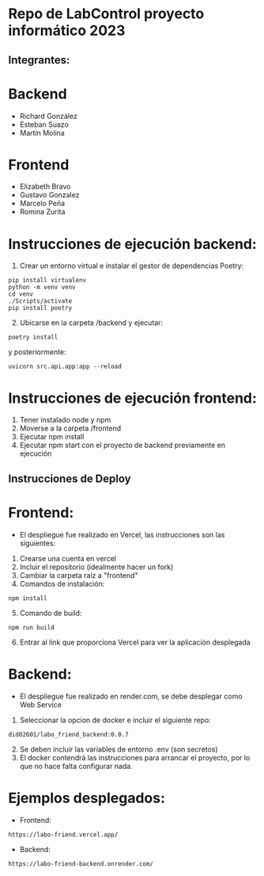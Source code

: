 # Repo de LabControl proyecto informático 2023 
## Integrantes:

# Backend
* Richard González
* Esteban Suazo
* Martín Molina

# Frontend
* Elizabeth Bravo 
* Gustavo Gonzalez
* Marcelo Peña
* Romina Zurita 

# Instrucciones de ejecución backend:
1. Crear un entorno virtual e instalar el gestor de dependencias Poetry:
```
pip install virtualenv
python -m venv venv
cd venv
./Scripts/activate
pip install poetry
```
2. Ubicarse en la carpeta /backend y ejecutar:
```
poetry install
``` 
y posteriormente:
```
uvicorn src.api.app:app --reload
```
# Instrucciones de ejecución frontend:
1. Tener instalado node y npm
2. Moverse a la carpeta /frontend
3. Ejecutar npm install
4. Ejecutar npm start con el proyecto de backend previamente en ejecución


## Instrucciones de Deploy

# Frontend:

* El despliegue fue realizado en Vercel, las instrucciones son las siguientes:  
1. Crearse una cuenta en vercel
2. Incluir el repositorio (idealmente hacer un fork)
3. Cambiar la carpeta raíz a "frontend"
4. Comandos de instalación: 
```
npm install
```
5. Comando de build:
```
npm run build
```
6. Entrar al link que proporciona Vercel para ver la aplicación desplegada

# Backend:

* El despliegue fue realizado en render.com, se debe desplegar como Web Service
1. Seleccionar la opcion de docker e incluir el siguiente repo: 
```
did02601/labo_friend_backend:0.0.7
```
2. Se deben incluir las variables de entorno .env (son secretos)
3. El docker contendrá las instrucciones para arrancar el proyecto, por lo que no hace falta configurar nada.

# Ejemplos desplegados:
* Frontend:
```
https://labo-friend.vercel.app/
```
* Backend:
```
https://labo-friend-backend.onrender.com/
```
